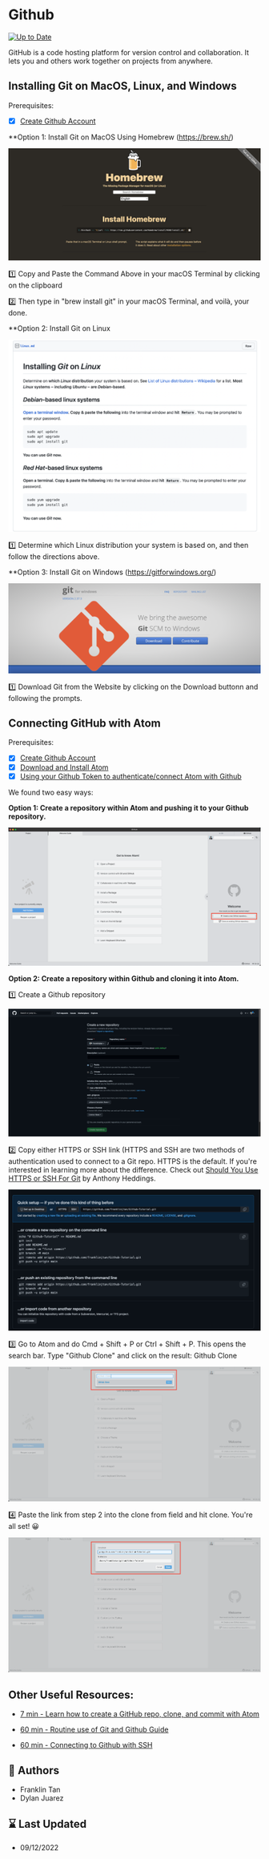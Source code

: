 # Github
[![Up to Date](https://github.com/ikatyang/emoji-cheat-sheet/workflows/Up%20to%20Date/badge.svg)](https://github.com/ikatyang/emoji-cheat-sheet/actions?query=workflow%3A%22Up+to+Date%22)

GitHub is a code hosting platform for version control and collaboration. It lets you and others work together on projects from anywhere.

## Installing Git on MacOS, Linux, and Windows

Prerequisites:
* [x] [Create Github Account](https://github.com/)

**Option 1: Install Git on MacOS Using Homebrew (https://brew.sh/)

<img src = "images/Homebrew Image.png">

:one: Copy and Paste the Command Above in your macOS Terminal by clicking on the clipboard

:two: Then type in "brew install git" in your macOS Terminal, and voilà, your done.

**Option 2: Install Git on Linux

<img src = "images/Linux Image.png">

:one: Determine which Linux distribution your system is based on, and then follow the directions above. 

**Option 3: Install Git on Windows (https://gitforwindows.org/)

<img src = "images/Git Windows.png">

:one: Download Git from the Website by clicking on the Download buttonn and following the prompts.

## Connecting GitHub with Atom

Prerequisites:
* [x] [Create Github Account](https://github.com/)
* [x] [Download and Install Atom](https://atom.io/)
* [x] [Using your Github Token to authenticate/connect Atom with Github](https://github.atom.io/login)

We found two easy ways:

**Option 1: Create a repository within Atom and pushing it to your Github repository.**

![Creating a repository in Atom](images/CreateRepo.png)

**Option 2: Create a repository within Github and cloning it into Atom.**

:one:	Create a Github repository

![Creating a repository in Github](/images/Github_repo.png)

:two:	Copy either HTTPS or SSH link (HTTPS and SSH are two methods of authentication used to connect to a Git repo. HTTPS is the default. If you're interested in learning more about the difference. Check out [Should You Use HTTPS or SSH For Git](https://www.howtogeek.com/devops/should-you-use-https-or-ssh-for-git/) by Anthony Heddings.

![Cloning](/images/cloning.png)

:three:	Go to Atom and do Cmd + Shift + P or Ctrl + Shift + P. This opens the search bar. Type "Github Clone" and click on the result: Github Clone

![Github Clone](/images/Github_clone.png)

:four:	Paste the link from step 2 into the clone from field and hit clone. You're all set! :grinning:

![Paste](/images/PastedCloneLink.png)

## Other Useful Resources:
- [7 min - Learn how to create a GitHub repo, clone, and commit with Atom](https://www.youtube.com/watch?v=6HsZMl-qV5k)

- [60 min - Routine use of Git and Github Guide](https://kbroman.org/github_tutorial/)
- [60 min - Connecting to Github with SSH](https://docs.github.com/en/authentication/connecting-to-github-with-ssh)

## :bust_in_silhouette: Authors
- Franklin Tan
- Dylan Juarez

## :hourglass: Last Updated
- 09/12/2022
